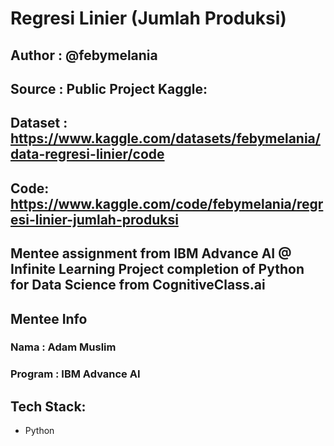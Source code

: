# Regresi Linier (Jumlah Produksi)
## Author : @febymelania
## Source : Public Project Kaggle:
## Dataset : https://www.kaggle.com/datasets/febymelania/data-regresi-linier/code
## Code: https://www.kaggle.com/code/febymelania/regresi-linier-jumlah-produksi

Mentee assignment from IBM Advance AI @ Infinite Learning
Project completion of Python for Data Science from CognitiveClass.ai
---

## Mentee Info
### Nama : Adam Muslim
### Program : IBM Advance AI

## Tech Stack:
- Python
